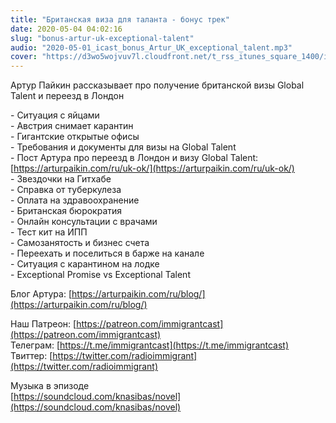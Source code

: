```yaml
---
title: "Британская виза для таланта - бонус трек"
date: 2020-05-04 04:02:16
slug: "bonus-artur-uk-exceptional-talent"
audio: "2020-05-01_icast_bonus_Artur_UK_exceptional_talent.mp3"
cover: "https://d3wo5wojvuv7l.cloudfront.net/t_rss_itunes_square_1400/images.spreaker.com/original/54ff3fb3fdc53c8d2ff7b8af812a8518.jpg"
---
```

Артур Пайкин рассказывает про получение британской визы Global Talent и переезд в Лондон  
  
\- Ситуация с яйцами  
\- Австрия снимает карантин  
\- Гигантские открытые офисы  
\- Требования и документы для визы на Global Talent  
\- Пост Артура про переезд в Лондон и визу Global Talent: [https://arturpaikin.com/ru/uk-ok/](https://arturpaikin.com/ru/uk-ok/)  
\- Звездочки на Гитхабе  
\- Справка от туберкулеза  
\- Оплата на здравоохранение  
\- Британская бюрократия  
\- Онлайн консультации с врачами  
\- Тест кит на ИПП  
\- Самозанятость и бизнес счета  
\- Переехать и поселиться в барже на канале  
\- Ситуация с карантином на лодке  
\- Exceptional Promise vs Exceptional Talent  
  
Блог Артура: [https://arturpaikin.com/ru/blog/](https://arturpaikin.com/ru/blog/)  
  
Наш Патреон: [https://patreon.com/immigrantcast](https://patreon.com/immigrantcast)  
Телеграм: [https://t.me/immigrantcast](https://t.me/immigrantcast)  
Твиттер: [https://twitter.com/radioimmigrant](https://twitter.com/radioimmigrant)  
  
Музыка в эпизоде  
[https://soundcloud.com/knasibas/novel](https://soundcloud.com/knasibas/novel)
